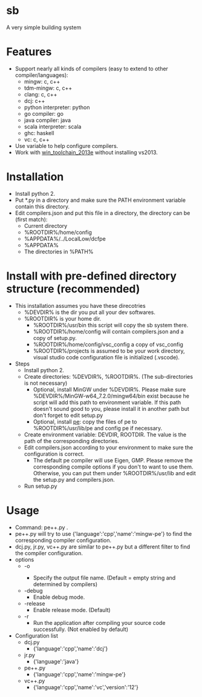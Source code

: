 # sb
A very simple building system

Features
========
* Support nearly all kinds of compilers (easy to extend to other compiler/languages):
  * mingw: c, c++
  * tdm-mingw: c, c++
  * clang: c, c++
  * dcj: c++
  * python interpreter: python
  * go compiler: go
  * java compiler: java
  * scala interpreter: scala
  * ghc: haskell
  * vc: c, c++
* Use variable to help configure compilers.
* Work with [win_toolchain_2013e](http://yun.baidu.com/share/link?shareid=2799405881&uk=2684621311) without installing vs2013.

Installation
==========
* Install python 2.
* Put *.py in a directory and make sure the PATH environment variable contain this directory.
* Edit compilers.json and put this file in a directory, the directory can be (first match):
  * Current directory
  * %ROOTDIR%/home/config
  * %APPDATA%/../LocalLow/dcfpe
  * %APPDATA%
  * The directories in %PATH%

Install with pre-defined directory structure (recommended)
============================================
* This installation assumes you have these direcotries
  * %DEVDIR% is the dir you put all your dev softwares.
  * %ROOTDIR% is your home dir.
    * %ROOTDIR%/usr/bin this script will copy the sb system there.
    * %ROOTDIR%/home/config will contain compilers.json and a copy of setup.py.
    * %ROOTDIR%/home/config/vsc_config a copy of vsc_config
    * %ROOTDIR%/projects is assumed to be your work directory, visual studio code configuration file is initialized (.vscode).
* Steps
  * Install python 2.
  * Create directories: %DEVDIR%, %ROOTDIR%. (The sub-directories is not necessary)
    * Optional, install MinGW under %DEVDIR%. Please make sure %DEVDIR%/MinGW-w64_7.2.0/mingw64/bin exist because he script will add this path to environment variable. If this path doesn't sound good to you, please install it in another path but don't forget to edit setup.py
    * Optional, install [pe](https://github.com/baihacker/pe): copy the files of pe to %ROOTDIR%/usr/lib/pe and config pe if necessary. 
  * Create environment variable: DEVDIR, ROOTDIR. The value is the path of the corresponding directories.
  * Edit compilers.json according to your environment to make sure the configuration is correct.
    * The default pe compiler will use Eigen, GMP. Please remove the corresponding compile options if you don't to want to use them. Otherwise, you can put them under %ROOTDIR%/usr/lib and edit the setup.py and compilers.json.
  * Run setup.py

Usage
=====
* Command: pe++.py <your file>.
* pe++.py will try to use  {'language':'cpp','name':'mingw-pe'} to find the corresponding compiler configuration.
* dcj.py, jr.py, vc++.py are similar to pe++.py but a different filter to find the compiler configuration.
* options
  * -o <output file name>
    * Specify the output file name. (Default = empty string and determined by compilers)
  * -debug
    * Enable debug mode.
  * -release
    * Enable release mode. (Default)
  * -r
    * Run the application after compiling your source code successfully. (Not enabled by default)
* Configuration list
  * dcj.py
    * {'language':'cpp','name':'dcj'}
  * jr.py
    * {'language':'java'}
  * pe++.py
    * {'language':'cpp','name':'mingw-pe'}
  * vc++.py
    * {'language':'cpp','name':'vc','version':'12'}
